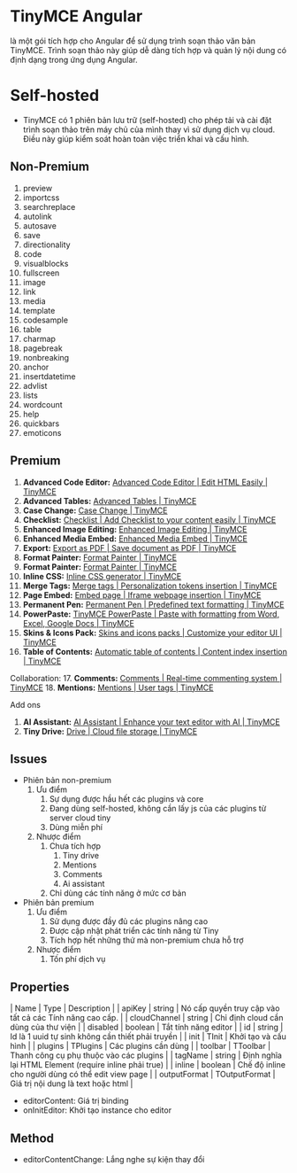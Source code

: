 # TinyMCE Angular

là một gói tích hợp cho Angular để sử dụng trình soạn thảo văn bản TinyMCE. Trình soạn thảo này giúp dễ dàng tích hợp và quản lý nội dung có định dạng trong ứng dụng Angular.

# Self-hosted

- TinyMCE có 1 phiên bản lưu trữ (self-hosted) cho phép tải và cài đặt trình soạn thảo trên máy chủ của mình thay vì sử dụng dịch vụ cloud. Điều này giúp kiểm soát hoàn toàn việc triển khai và cấu hình.

## Non-Premium
1. preview
2. importcss
3. searchreplace
4. autolink
5. autosave
6. save
7. directionality
8. code
9. visualblocks
10. fullscreen
11. image
12. link
13. media
14. template
15. codesample
16. table
17. charmap
18. pagebreak
19. nonbreaking
20. anchor
21. insertdatetime
22. advlist
23. lists
24. wordcount
25. help
26. quickbars
27. emoticons

## Premium
1. ****Advanced Code Editor:**** [Advanced Code Editor | Edit HTML Easily | TinyMCE](https://www.tiny.cloud/tinymce/features/advanced-code-editor/#advanced-code-editor-demo)
2. ****Advanced Tables:**** [Advanced Tables | TinyMCE](https://www.tiny.cloud/tinymce/features/advanced-tables/#advanced-tables-demo)
3. ****Case Change:**** [Case Change | TinyMCE](https://www.tiny.cloud/tinymce/features/case-change/)
4. ****Checklist:**** [Checklist | Add Checklist to your content easily | TinyMCE](https://www.tiny.cloud/tinymce/features/checklist/)
5. ****Enhanced Image Editing:**** [Enhanced Image Editing | TinyMCE](https://www.tiny.cloud/tinymce/features/enhanced-image-editing/)
6. ****Enhanced Media Embed:**** [Enhanced Media Embed | TinyMCE](https://www.tiny.cloud/tinymce/features/enhanced-media-embed/)
7. ****Export:**** [Export as PDF | Save document as PDF | TinyMCE](https://www.tiny.cloud/tinymce/features/export/)
8. ****Format Painter:**** [Format Painter | TinyMCE](https://www.tiny.cloud/tinymce/features/format-painter/)
9. ****Format Painter:**** [Format Painter | TinyMCE](https://www.tiny.cloud/tinymce/features/format-painter/)
10. ****Inline CSS:**** [Inline CSS generator | TinyMCE](https://www.tiny.cloud/tinymce/features/inline-css/)
11. ****Merge Tags:**** [Merge tags | Personalization tokens insertion | TinyMCE](https://www.tiny.cloud/tinymce/features/merge-tags/)
12. ****Page Embed:**** [Embed page | Iframe webpage insertion | TinyMCE](https://www.tiny.cloud/tinymce/features/page-embed/)
13. ****Permanent Pen:**** [Permanent Pen | Predefined text formatting | TinyMCE](https://www.tiny.cloud/tinymce/features/permanent-pen/)
14. ****PowerPaste:**** [TinyMCE PowerPaste | Paste with formatting from Word, Excel, Google Docs | TinyMCE](https://www.tiny.cloud/tinymce/features/powerpaste/)
15. ****Skins & Icons Pack:**** [Skins and icons packs | Customize your editor UI | TinyMCE](https://www.tiny.cloud/tinymce/features/skins-and-icon-packs/)
16. ****Table of Contents:**** [Automatic table of contents | Content index insertion | TinyMCE](https://www.tiny.cloud/tinymce/features/table-of-contents/)

Collaboration:
17. ****Comments:**** [Comments | Real-time commenting system | TinyMCE](https://www.tiny.cloud/tinymce/features/comments/)
18. ****Mentions:**** [Mentions | User tags | TinyMCE](https://www.tiny.cloud/tinymce/features/mentions/)

Add ons
1. ****AI Assistant:**** [AI Assistant | Enhance your text editor with AI | TinyMCE](https://www.tiny.cloud/tinymce/features/ai-integration/)
2. ****Tiny Drive:**** [Drive | Cloud file storage | TinyMCE](https://www.tiny.cloud/drive/)

## Issues
- Phiên bản non-premium
    1. Ưu điểm
        1. Sự dụng được hầu hết các plugins và core
        2. Đang dùng self-hosted, không cần lấy js của các plugins từ server cloud tiny
        3. Dùng miễn phí
    2. Nhược điểm
        1. Chưa tích hợp
            1. Tiny drive
            2. Mentions
            3. Comments
            4. Ai assistant
        2. Chỉ dùng các tính năng ở mức cơ bản
- Phiên bản premium
    1. Ưu điểm
        1. Sử dụng được đầy đủ các plugins nâng cao
        2. Được cập nhật phát triển các tính năng từ Tiny
        3. Tích hợp hết những thứ mà non-premium chưa hỗ trợ
    2. Nhược điểm
        1. Tốn phí dịch vụ

## Properties

| Name         |  Type         | Description |
| apiKey       | string        | Nó cấp quyền truy cập vào tất cả các Tính năng cao cấp. |
| cloudChannel | string        | Chỉ định cloud cần dùng của thư viện |
| disabled     | boolean       | Tắt tính năng editor |
| id           | string        | Id là 1 uuid tự sinh không cần thiết phải truyền |
| init         | TInit         | Khởi tạo và cấu hình |
| plugins      | TPlugins      | Các plugins cần dùng |
| toolbar      | TToolbar      | Thanh công cụ phụ thuộc vào các plugins |
| tagName      | string        | Định nghĩa lại HTML Element (require inline phải true) |
| inline       | boolean       | Chế độ inline cho người dùng có thể edit view page |
| outputFormat | TOutputFormat | Giá trị nội dung là text hoặc html |

- editorContent: Giá trị binding
- onInitEditor: Khởi tạo instance cho editor

## Method

- editorContentChange: Lắng nghe sự kiện thay đổi
